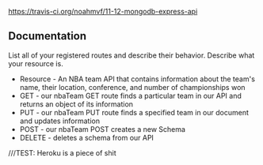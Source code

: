 https://travis-ci.org/noahmvf/11-12-mongodb-express-api


## Documentation
List all of your registered routes and describe their behavior. Describe what your resource is. 
- Resource - An NBA team API that contains information about the team's name, their location, conference, and number of championships won
- GET - our nbaTeam GET route finds a particular team in our API and returns an object of its information 
- PUT - our nbaTeam PUT route finds a specified team in our document and updates information
- POST - our nbaTeam POST creates a new Schema
- DELETE - deletes a schema from our API

///TEST: Heroku is a piece of shit


